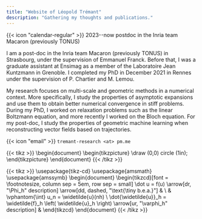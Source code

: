 ```yaml
---
title: "Website of Léopold Trémant"
description: "Gathering my thoughts and publications."
---
```


{{< icon "calendar-regular" >}} 2023--now postdoc in the Inria team Macaron (previously TONUS)

I am a post-doc in the Inria team Macaron (previously TONUS) in Strasbourg, under the supervision of Emmanuel Franck. Before that, I was a graduate assistant at Ensimag as a member of the Laboratoire Jean Kuntzmann in Grenoble. I completed my PhD in December 2021 in Rennes under the supervision of P. Chartier and M. Lemou.

My research focuses on multi-scale and geometric methods in a numerical context. More specifically, I study the properties of asymptotic expansions and use them to obtain better numerical convergence in stiff problems. During my PhD, I worked on relaxation problems such as the linear Boltzmann equation, and more recently I worked on the Bloch equation. For my post-doc, I study the properties of geometric machine learning when reconstructing vector fields based on trajectories.

{{< icon "email" >}} `tremant-research <at> pm.me`

{{< tikz >}}
\begin{document}
  \begin{tikzpicture}
    \draw (0,0) circle (1in);
  \end{tikzpicture}
\end{document}
{{< /tikz >}}

<script type="text/tikz">
\begin{document}
  \begin{tikzpicture}[domain=0:4]
    \draw[very thin,color=gray] (-0.1,-1.1) grid (3.9,3.9);
    \draw[->] (-0.2,0) -- (4.2,0) node[right] {$x$};
    \draw[->] (0,-1.2) -- (0,4.2) node[above] {$f(x)$};
    \draw[color=red]    plot (\x,\x)             node[right] {$f(x) =x$};
    \draw[color=blue]   plot (\x,{sin(\x r)})    node[right] {$f(x) = \sin x$};
    \draw[color=orange] plot (\x,{0.05*exp(\x)}) node[right] {$f(x) = \frac{1}{20} \mathrm e^x$};
  \end{tikzpicture}
\end{document}
</script>


<script type="text/tikz">
\usepackage{tikz-cd}
\begin{document}
\begin{tikzcd}
    T
    \arrow[drr, bend left, "x"]
    \arrow[ddr, bend right, "y"]
    \arrow[dr, dotted, "{(x,y)}" description] & & \\
    K & X \times_Z Y \arrow[r, "p"] \arrow[d, "q"]
    & X \arrow[d, "f"] \\
    & Y \arrow[r, "g"]
    & Z
\end{tikzcd}
\end{document}
</script>

{{< tikz >}}
\usepackage{tikz-cd}
\usepackage{amsmath}
\usepackage{amssymb}
\begin{document}
	\begin{tikzcd}[font = \footnotesize, column sep = 5em, row sep = small]
        \dot u = f(u)
		\arrow[dr, "\Phi_h" description]
		\arrow[dd, dashed, "\text{\tiny b.e.a.}"] & \\
        & \vphantom{\int} u_n = \widetilde{u}(nh) \\
        \dot{\widetilde{u}}_h = \widetilde{f}_h \left( \widetilde{u}_h \right)
		\arrow[ur, "\varphi_h" description] &
    \end{tikzcd}
\end{document}
{{< /tikz >}}

<!-- <div class="flex px-4 py-2 mb-8 text-base rounded-md bg-primary-100 dark:bg-primary-900"> -->
<!--   <span class="flex items-center pe-3 text-primary-400"> -->
<!--     {{< icon "triangle-exclamation" >}} -->
<!--   </span> -->
<!--   <span class="flex items-center justify-between grow dark:text-neutral-300"> -->
<!--     <span class="prose dark:prose-invert">This is a demo of the <code id="layout">page</code> layout.</span> -->
<!--     <button -->
<!--       id="switch-layout-button" -->
<!--       class="px-4 !text-neutral !no-underline rounded-md bg-primary-600 hover:!bg-primary-500 dark:bg-primary-800 dark:hover:!bg-primary-700" -->
<!--     > -->
<!--       Switch layout &orarr; -->
<!--     </button> -->
<!--   </span> -->
<!-- </div> -->

